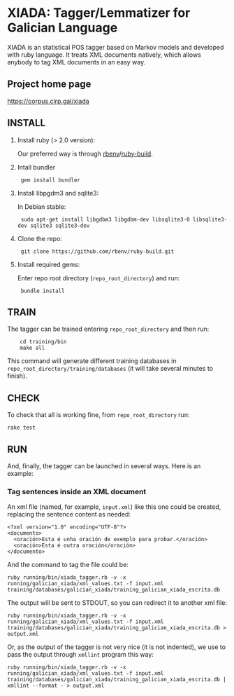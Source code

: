 # XIADA: Tagger/Lemmatizer for Galician Language

XIADA is an statistical POS tagger based on Markov models and developed with ruby language. It treats XML documents natively, which allows anybody to tag XML documents in an easy way.

## Project home page

https://corpus.cirp.gal/xiada

## INSTALL

1. Install ruby (> 2.0 version):

    Our preferred way is through [rbenv](https://github.com/rbenv/rbenv)/[ruby-build](https://github.com/rbenv/ruby-build).

1. Intall bundler

        gem install bundler

1. Install libpgdm3 and sqlite3:

    In Debian stable:

        sudo apt-get install libgdbm3 libgdbm-dev libsqlite3-0 libsqlite3-dev sqlite3 sqlite3-dev

1. Clone the repo:

        git clone https://github.com/rbenv/ruby-build.git

1. Install required gems:

    Enter repo root directory (`repo_root_directory`) and run:

        bundle install

## TRAIN

  The tagger can be trained entering `repo_root_directory` and then run:

        cd training/bin
        make all

  This command will generate different training databases in `repo_root_directory/training/databases` (it will take several minutes to finish).

## CHECK

To check that all is working fine, from `repo_root_directory` run:

    rake test

## RUN

And, finally, the tagger can be launched in several ways. Here is an example:

### Tag sentences inside an XML document

An xml file (named, for example, `input.xml`) like this one could be created, replacing the sentence content as needed:

    <?xml version="1.0" encoding="UTF-8"?>
    <documento>
      <oración>Esta é unha oración de exemplo para probar.</oración>
      <oración>Esta é outra oración</oración>
    </documento>

And the command to tag the file could be:

    ruby running/bin/xiada_tagger.rb -v -x running/galician_xiada/xml_values.txt -f input.xml training/databases/galician_xiada/training_galician_xiada_escrita.db 

The output will be sent to STDOUT, so you can redirect it to another xml file:

    ruby running/bin/xiada_tagger.rb -v -x running/galician_xiada/xml_values.txt -f input.xml training/databases/galician_xiada/training_galician_xiada_escrita.db > output.xml 

Or, as the output of the tagger is not very nice (it is not indented), we use to pass the output through `xmllint` program this way:

    ruby running/bin/xiada_tagger.rb -v -x running/galician_xiada/xml_values.txt -f input.xml training/databases/galician_xiada/training_galician_xiada_escrita.db | xmllint --format - > output.xml
